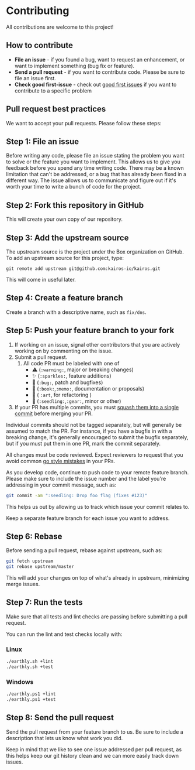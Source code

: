 Contributing
============

All contributions are welcome to this project!

How to contribute
-----------------

-  **File an issue** - if you found a bug, want to request an
   enhancement, or want to implement something (bug fix or feature).
-  **Send a pull request** - if you want to contribute code. Please be
   sure to file an issue first.
-  **Check good first-issue** - check out [good first issues](https://github.com/kairos-io/kairos/issues?q=is%3Aopen+is%3Aissue+label%3A%22good+first+issue%22) if you want to contribute to a specific problem

Pull request best practices
---------------------------

We want to accept your pull requests. Please follow these steps:

## Step 1: File an issue

Before writing any code, please file an issue stating the problem you
want to solve or the feature you want to implement. This allows us to
give you feedback before you spend any time writing code. There may be a
known limitation that can't be addressed, or a bug that has already been
fixed in a different way. The issue allows us to communicate and figure
out if it's worth your time to write a bunch of code for the project.

## Step 2: Fork this repository in GitHub

This will create your own copy of our repository.

## Step 3: Add the upstream source

The upstream source is the project under the Box organization on GitHub.
To add an upstream source for this project, type:

```
git remote add upstream git@github.com:kairos-io/kairos.git
```

This will come in useful later.

## Step 4: Create a feature branch

Create a branch with a descriptive name, such as ``fix/dns``.

## Step 5: Push your feature branch to your fork

1. If working on an issue, signal other contributors that you are actively working on by commenting on the issue.
1. Submit a pull request.
    1. All code PR must be labeled with one of
        - ⚠️ (`:warning:`, major or breaking changes)
        - ✨ (`:sparkles:`, feature additions)
        - 🐛 (`:bug:`, patch and bugfixes)
        - 📖 (`:book:`,`:memo:`, documentation or proposals)
        - :art: ( `:art`, for refactoring )
        - 🌱 (`:seedling:`,`:gear:`, minor or other)
1. If your PR has multiple commits, you must [squash them into a single commit](https://kubernetes.io/docs/contribute/new-content/open-a-pr/#squashing-commits) before merging your PR.

Individual commits should not be tagged separately, but will generally be
assumed to match the PR. For instance, if you have a bugfix in with
a breaking change, it's generally encouraged to submit the bugfix
separately, but if you must put them in one PR, mark the commit
separately.

All changes must be code reviewed. Expect reviewers to request that you
avoid common [go style mistakes](https://github.com/golang/go/wiki/CodeReviewComments) in your PRs.

As you develop code, continue to push code to your remote feature
branch. Please make sure to include the issue number and the label you're addressing
in your commit message, such as:

```bash
git commit -am ":seedling: Drop foo flag (fixes #123)"
```

This helps us out by allowing us to track which issue your commit
relates to.

Keep a separate feature branch for each issue you want to address.

## Step 6: Rebase

Before sending a pull request, rebase against upstream, such as:

```bash
git fetch upstream
git rebase upstream/master
```

This will add your changes on top of what's already in upstream,
minimizing merge issues.

## Step 7: Run the tests

Make sure that all tests and lint checks are passing before submitting a pull request.

You can run the lint and test checks locally with:

### Linux
```bash
./earthly.sh +lint
./earthly.sh +test
```

### Windows
```bash
./earthly.ps1 +lint
./earthly.ps1 +test
```

## Step 8: Send the pull request

Send the pull request from your feature branch to us. Be sure to include
a description that lets us know what work you did.

Keep in mind that we like to see one issue addressed per pull request,
as this helps keep our git history clean and we can more easily track
down issues.
